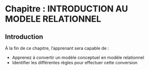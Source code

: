 # Chapitre : INTRODUCTION AU MODELE RELATIONNEL

## Introduction

À la fin de ce chapitre, l’apprenant sera capable de :

* Apprenez à convertir un modèle conceptuel en modèle relationnel
* Identifier les différentes règles pour effectuer cette conversion
